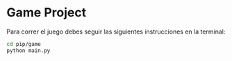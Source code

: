 # Game Project

Para correr el juego debes seguir las siguientes instrucciones en la terminal:

```sh
cd pip/game
python main.py
```